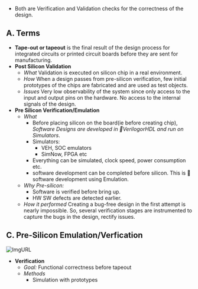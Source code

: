 - Both are Verification and Validation checks for the correctness of the design.

## A. Terms
- **Tape-out or tapeout** is the final result of the design process for integrated circuits or printed circuit boards before they are sent for manufacturing. 
- **Post Silicon Validation**
  - *What* Validation is executed on silicon chip in a real environment.
  - *How* When a design passes from pre-silicon verification, few initial prototypes of the chips are fabricated and are used as test objects.
  - *Issues* Very low observability of the system since only access to the input and output pins on the hardware. No access to the internal signals of the design. 
- **Pre Silicon Verification/Emulation**
  - *What*
    - Before placing silicon on the board(ie before creating chip), *Software Designs are developed in :red_circle:VerilogorHDL and run on Simulators*.
    - Simulators:
      - VEH, SOC emulators
      - SimNow, FPGA etc
    - Everything can be simulated, clock speed, power consumption etc.
    - software development can be completed before silicon. This is :red_circle: software development using Emulation.
  - *Why Pre-silicon:*
    - Software is verified before bring up.
    - HW SW defects are detected earlier.
  - *How it performed* Creating a bug-free design in the first attempt is nearly impossible. So, several verification stages are instrumented to capture the bugs in the design, rectify issues.  
  
## C. Pre-Silicon Emulation/Verfication
![ImgURL](https://i.ibb.co/dGgM2pN/pre-silicon.png)
- **Verification**
  - *Goal:* Functional correctness before tapeout
  - *Methods*
    - Simulation with prototypes

  

